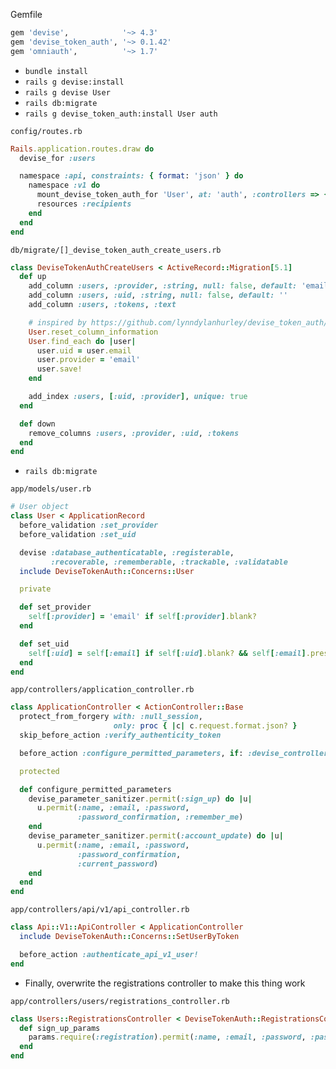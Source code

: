 Gemfile

```ruby
gem 'devise',            '~> 4.3'
gem 'devise_token_auth', '~> 0.1.42'
gem 'omniauth',          '~> 1.7'
```

* `bundle install`
* `rails g devise:install`
* `rails g devise User`
* `rails db:migrate`
* `rails g devise_token_auth:install User auth`

`config/routes.rb`

```ruby
Rails.application.routes.draw do
  devise_for :users

  namespace :api, constraints: { format: 'json' } do
    namespace :v1 do
      mount_devise_token_auth_for 'User', at: 'auth', :controllers => { registrations: 'users/registrations' }
      resources :recipients
    end
  end
end
```

`db/migrate/[]_devise_token_auth_create_users.rb`

```ruby
class DeviseTokenAuthCreateUsers < ActiveRecord::Migration[5.1]
  def up
    add_column :users, :provider, :string, null: false, default: 'email'
    add_column :users, :uid, :string, null: false, default: ''
    add_column :users, :tokens, :text

    # inspired by https://github.com/lynndylanhurley/devise_token_auth/issues/181
    User.reset_column_information
    User.find_each do |user|
      user.uid = user.email
      user.provider = 'email'
      user.save!
    end

    add_index :users, [:uid, :provider], unique: true
  end

  def down
    remove_columns :users, :provider, :uid, :tokens
  end
end
```

* `rails db:migrate`

`app/models/user.rb`

```ruby
# User object
class User < ApplicationRecord
  before_validation :set_provider
  before_validation :set_uid

  devise :database_authenticatable, :registerable,
         :recoverable, :rememberable, :trackable, :validatable
  include DeviseTokenAuth::Concerns::User

  private

  def set_provider
    self[:provider] = 'email' if self[:provider].blank?
  end

  def set_uid
    self[:uid] = self[:email] if self[:uid].blank? && self[:email].present?
  end
end

```

`app/controllers/application_controller.rb`

```ruby
class ApplicationController < ActionController::Base
  protect_from_forgery with: :null_session,
                       only: proc { |c| c.request.format.json? }
  skip_before_action :verify_authenticity_token

  before_action :configure_permitted_parameters, if: :devise_controller?

  protected

  def configure_permitted_parameters
    devise_parameter_sanitizer.permit(:sign_up) do |u|
      u.permit(:name, :email, :password,
               :password_confirmation, :remember_me)
    end
    devise_parameter_sanitizer.permit(:account_update) do |u|
      u.permit(:name, :email, :password,
               :password_confirmation,
               :current_password)
    end
  end
end

```

`app/controllers/api/v1/api_controller.rb`

```ruby
class Api::V1::ApiController < ApplicationController
  include DeviseTokenAuth::Concerns::SetUserByToken

  before_action :authenticate_api_v1_user!
end

```

* Finally, overwrite the registrations controller to make this thing work

`app/controllers/users/registrations_controller.rb`


```ruby
class Users::RegistrationsController < DeviseTokenAuth::RegistrationsController
  def sign_up_params
    params.require(:registration).permit(:name, :email, :password, :password_confirmation)
  end
end

```
